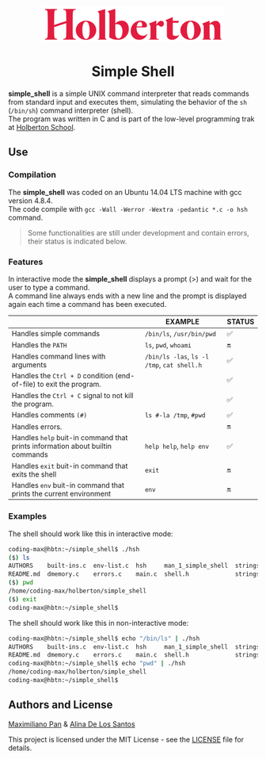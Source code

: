 <div align=center>  
    <img  
    style="text-align:center"  
    src="https://raw.githubusercontent.com/coding-max/hbtn_config/main/assets/hbtn_logo_low.png"  
    alt="Holberton School"/>  
    <h1 align="center"> Simple Shell </h1>  
</div>

**simple_shell** is a simple UNIX command interpreter that reads commands from standard input and executes them, simulating the behavior of the `sh`  (`/bin/sh`) command interpreter (shell).  
The program was written in C and is part of the low-level programming trak at [Holberton School](https://www.holbertonschool.com).  

## Use

### Compilation

The **simple_shell** was coded on an Ubuntu 14.04 LTS machine with gcc version 4.8.4.  
The code compile with `gcc -Wall -Werror -Wextra -pedantic *.c -o hsh` command.  

> Some functionalities are still under development and contain errors, their status is indicated below.

### Features

In interactive mode the **simple_shell** displays a prompt (>) and wait for the user to type a command.  
A command line always ends with a new line and the prompt is displayed again each time a command has been executed.  

|                                                                       |EXAMPLE                                     | STATUS
|-----------------------------------------------------------------------|--------------------------------------------|--------------------|
| Handles simple commands                                               |`/bin/ls`, `/usr/bin/pwd`                   | :white_check_mark: |
| Handles the `PATH`                                                    |`ls`, `pwd`, `whoami`                       | :on:               |
| Handles command lines with arguments                                  |`/bin/ls -las`, `ls -l /tmp`, `cat shell.h` | :white_check_mark: |
| Handles the `Ctrl + D` condition (end-of-file) to exit the program.   |                                            | :white_check_mark: |
| Handles the `Ctrl + C` signal to not kill the program.                |                                            | :white_check_mark: |
| Handles comments `(#)`                                                |`ls #-la /tmp`, `#pwd`                      | :white_check_mark: |
|Handles errors.                                                        |                                            | :on:               |
|Handles `help` buit-in command that prints information about builtin commands  | `help help`, `help env`            | :white_check_mark: |
|Handles `exit` buit-in command that exits the shell                    | `exit`                                     | :on:               |
|Handles `env` buit-in command that prints the current environment      | `env`                                      | :on:               |

### Examples

The shell should work like this in interactive mode:  

```bash
coding-max@hbtn:~/simple_shell$ ./hsh
($) ls
AUTHORS    built-ins.c  env-list.c  hsh     man_1_simple_shell  strings-1.c
README.md  dmemory.c    errors.c    main.c  shell.h             strings-2.c
($) pwd
/home/coding-max/holberton/simple_shell
($) exit
coding-max@hbtn:~/simple_shell$
```

The shell should work like this in non-interactive mode:  

```bash
coding-max@hbtn:~/simple_shell$ echo "/bin/ls" | ./hsh
AUTHORS    built-ins.c  env-list.c  hsh     man_1_simple_shell  strings-1.c
README.md  dmemory.c    errors.c    main.c  shell.h             strings-2.c
coding-max@hbtn:~/simple_shell$ echo "pwd" | ./hsh
/home/coding-max/holberton/simple_shell
coding-max@hbtn:~/simple_shell$
```

## Authors and License

[Maximiliano Pan](https://github.com/coding-max) & [Alina De Los Santos](https://github.com/alina-delossantos)  

This project is licensed under the MIT License - see the [LICENSE](https://github.com/coding-max/simple_shell/blob/main/LICENSE) file for details.
